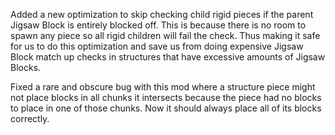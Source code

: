 Added a new optimization to skip checking child rigid pieces if the parent Jigsaw Block is entirely blocked off. This is because there is no room to spawn any piece so all rigid children will fail the check. Thus making it safe for us to do this optimization and save us from doing expensive Jigsaw Block match up checks in structures that have excessive amounts of Jigsaw Blocks.

Fixed a rare and obscure bug with this mod where a structure piece might not place blocks in all chunks it intersects because the piece had no blocks to place in one of those chunks. Now it should always place all of its blocks correctly.